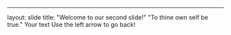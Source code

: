 
---
layout: slide
title: "Welcome to our second slide!"
"To thine own self be true."
Your text
Use the left arrow to go back!
